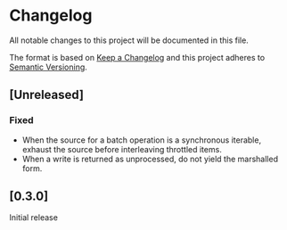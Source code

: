 # Changelog
All notable changes to this project will be documented in this file.

The format is based on [Keep a Changelog](http://keepachangelog.com/en/1.0.0/)
and this project adheres to [Semantic Versioning](http://semver.org/spec/v2.0.0.html).

## [Unreleased]
### Fixed
 - When the source for a batch operation is a synchronous iterable, exhaust the
    source before interleaving throttled items.
 - When a write is returned as unprocessed, do not yield the marshalled form.

## [0.3.0]
Initial release

